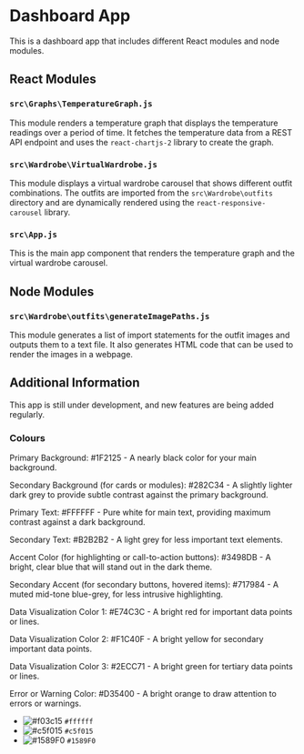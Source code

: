 # Dashboard App

This is a dashboard app that includes different React modules and node modules.

## React Modules

### `src\Graphs\TemperatureGraph.js`

This module renders a temperature graph that displays the temperature readings over a period of time. It fetches the temperature data from a REST API endpoint and uses the `react-chartjs-2` library to create the graph.

### `src\Wardrobe\VirtualWardrobe.js`

This module displays a virtual wardrobe carousel that shows different outfit combinations. The outfits are imported from the `src\Wardrobe\outfits` directory and are dynamically rendered using the `react-responsive-carousel` library.

### `src\App.js`

This is the main app component that renders the temperature graph and the virtual wardrobe carousel.

## Node Modules

### `src\Wardrobe\outfits\generateImagePaths.js`

This module generates a list of import statements for the outfit images and outputs them to a text file. It also generates HTML code that can be used to render the images in a webpage.

## Additional Information

This app is still under development, and new features are being added regularly.

### Colours

Primary Background: #1F2125 - A nearly black color for your main background.

Secondary Background (for cards or modules): #282C34 - A slightly lighter dark grey to provide subtle contrast against the primary background.

Primary Text: #FFFFFF - Pure white for main text, providing maximum contrast against a dark background.

Secondary Text: #B2B2B2 - A light grey for less important text elements.

Accent Color (for highlighting or call-to-action buttons): #3498DB - A bright, clear blue that will stand out in the dark theme.

Secondary Accent (for secondary buttons, hovered items): #717984 - A muted mid-tone blue-grey, for less intrusive highlighting.

Data Visualization Color 1: #E74C3C - A bright red for important data points or lines.

Data Visualization Color 2: #F1C40F - A bright yellow for secondary important data points.

Data Visualization Color 3: #2ECC71 - A bright green for tertiary data points or lines.

Error or Warning Color: #D35400 - A bright orange to draw attention to errors or warnings.

- ![#f03c15](https://placehold.co/15x15/ffffff/ffffff.png) `#ffffff`
- ![#c5f015](https://placehold.co/15x15/c5f015/c5f015.png) `#c5f015`
- ![#1589F0](https://placehold.co/15x15/1589F0/1589F0.png) `#1589F0`